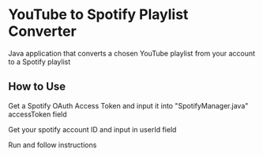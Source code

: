 # YouTube to Spotify Playlist Converter

Java application that converts a chosen YouTube playlist from your account to a Spotify playlist

## How to Use

Get a Spotify OAuth Access Token and input it into "SpotifyManager.java" accessToken field

Get your spotify account ID and input in userId field

Run and follow instructions
